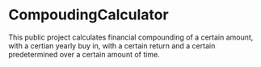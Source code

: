 # CompoudingCalculator
 This public project calculates financial compounding of a certain amount, with a certian yearly buy in, with a certain return and a certain predetermined over a certain amount of time.
